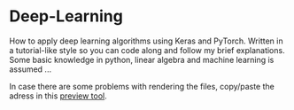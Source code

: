 # Deep-Learning
How to apply deep learning algorithms using Keras and PyTorch. Written in a tutorial-like style so you can code along and follow my brief explanations. Some basic knowledge in python, linear algebra and machine learning is assumed ...

In case there are some problems with rendering the files, copy/paste the adress in this [preview tool](https://nbviewer.jupyter.org/).
